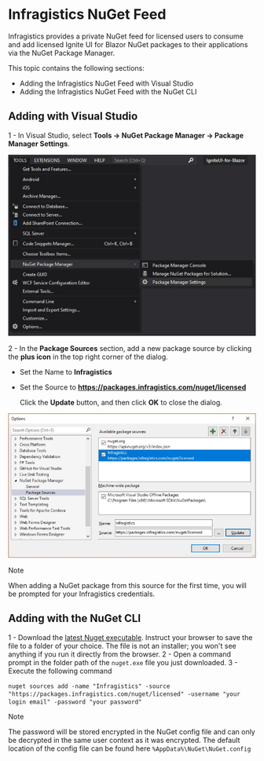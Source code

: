 # Infragistics NuGet Feed

Infragistics provides a private NuGet feed for licensed users to consume and add licensed Ignite UI for Blazor NuGet packages to their applications via the NuGet Package Manager.

This topic contains the following sections:

-   Adding the Infragistics NuGet Feed with Visual Studio
-   Adding the Infragistics NuGet Feed with the NuGet CLI

## Adding with Visual Studio

1 - In Visual Studio, select **Tools → NuGet Package Manager → Package Manager Settings**.

<img src="../images/nuget-package-manager-setting-menu-item.jpg" />

2 - In the **Package Sources** section, add a new package source by clicking the **plus icon** in the top right corner of the dialog. 

-   Set the Name to **Infragistics**
-   Set the Source to **<https://packages.infragistics.com/nuget/licensed>**

    Click the **Update** button, and then click **OK** to close the dialog.

<img src="../images/nuget-package-manager-package-sources-ig-server.jpg" />

> [!Note]
> When adding a NuGet package from this source for the first time, you will be prompted for your Infragistics credentials.

## Adding with the NuGet CLI

1 - Download the [latest Nuget executable](https://dist.nuget.org/win-x86-commandline/latest/nuget.exe). Instruct your browser to save the file to a folder of your choice. The file is not an installer; you won't see anything if you run it directly from the browser.
2 - Open a command prompt in the folder path of the `nuget.exe` file you just downloaded.
3 - Execute the following command

    nuget sources add -name "Infragistics" -source "https://packages.infragistics.com/nuget/licensed" -username "your login email" -password "your password" 

> [!Note]
> The password will be stored encrypted in the NuGet config file and can only be decrypted in the same user context as it was encrypted. The default location of the config file can be found here `%AppData%\NuGet\NuGet.config`
